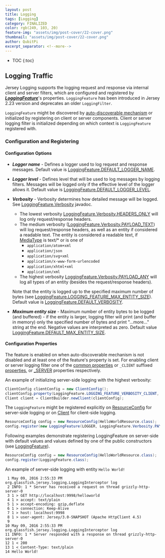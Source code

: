 ```yaml
---
layout: post
title: Logging
tags: [Logging]
category: FINALIZED
color: rgb(249, 103, 20)
feature-img: "assets/img/post-cover/22-cover.png"
thumbnail: "assets/img/post-cover/22-cover.png"
author: QubitPi
excerpt_separator: <!--more-->
---
```



<!--more-->

* TOC
{:toc}

## Logging Traffic

Jersey Logging supports the logging request and response via internal client and server filters, which are configured
and registered by
***[LoggingFeature](https://eclipse-ee4j.github.io/jersey.github.io/apidocs/snapshot/jersey/org/glassfish/jersey/logging/LoggingFeature.html)***'s
properties. `LoggingFeature` has been introduced in Jersey 2.23 version and deprecates an older `LoggingFilter`.

`LoggingFeature` might be discovered by
[auto-discoverable mechanism](https://qubitpi.github.io/jersey-guide/2020/07/26/4-application-deployment-and-runtime-environments.html#auto-discoverable-features)
or initialized by registering on client or server components. Client or server logging filter is initialized depending
on which context is `LoggingFeature` registered with. 

### Configuration and Registering

#### Configuration Options

* ***Logger name*** - Defines a logger used to log request and response messages. Default value is
  [LoggingFeature.DEFAULT_LOGGER_NAME](https://eclipse-ee4j.github.io/jersey.github.io/apidocs/snapshot/jersey/org/glassfish/jersey/logging/LoggingFeature.html#DEFAULT_LOGGER_NAME).
* ***Logger level*** - Defines level that will be used to log messages by logging filters. Messages will be logged only
  if the effective level of the logger allows it. Default value is
  [LoggingFeature.DEFAULT_LOGGER_LEVEL](https://eclipse-ee4j.github.io/jersey.github.io/apidocs/snapshot/jersey/org/glassfish/jersey/logging/LoggingFeature.html#DEFAULT_LOGGER_LEVEL).
* ***Verbosity*** - Verbosity determines how detailed message will be logged. See
  [LoggingFeature.Verbosity](https://eclipse-ee4j.github.io/jersey.github.io/apidocs/snapshot/jersey/org/glassfish/jersey/logging/LoggingFeature.Verbosity.html)
  javadoc.
  * The lowest verbosity
    [LoggingFeature.Verbosity.HEADERS_ONLY](https://eclipse-ee4j.github.io/jersey.github.io/apidocs/snapshot/jersey/org/glassfish/jersey/logging/LoggingFeature.Verbosity.html#HEADERS_ONLY)
    will log only request/response headers.
  * The medium verbosity
    ([LoggingFeature.Verbosity.PAYLOAD_TEXT](https://eclipse-ee4j.github.io/jersey.github.io/apidocs/snapshot/jersey/org/glassfish/jersey/logging/LoggingFeature.Verbosity.html#PAYLOAD_TEXT))
    will log request/response headers, as well as an entity if considered a readable text. The entity is considered a
    readable text, if
    [MediaType](https://eclipse-ee4j.github.io/jaxrs-api/apidocs/2.1.6/javax/ws/rs/core/MediaType.html) is text/* or is
    one of
    * `application/atom+xml`
    * `application/json`
    * `application/svg+xml`
    * `application/x-www-form-urlencoded`
    * `application/xhtml+xml`
    * `application/xml`
  * The highest verbosity
    [LoggingFeature.Verbosity.PAYLOAD_ANY](https://eclipse-ee4j.github.io/jersey.github.io/apidocs/snapshot/jersey/org/glassfish/jersey/logging/LoggingFeature.Verbosity.html#PAYLOAD_ANY)
    will log all types of an entity (besides the request/response headers). 
  
  Note that the entity is logged up to the specified maximum number of bytes (see
  [LoggingFeature.LOGGING_FEATURE_MAX_ENTITY_SIZE](https://eclipse-ee4j.github.io/jersey.github.io/apidocs/snapshot/jersey/org/glassfish/jersey/logging/LoggingFeature.html#LOGGING_FEATURE_MAX_ENTITY_SIZE)).
  Default value is
  [LoggingFeature.DEFAULT_VERBOSITY](https://eclipse-ee4j.github.io/jersey.github.io/apidocs/snapshot/jersey/org/glassfish/jersey/logging/LoggingFeature.html#DEFAULT_VERBOSITY).
* ***Maximum entity size*** - Maximum number of entity bytes to be logged (and buffered) - if the entity is larger,
  logging filter will print (and buffer in memory) only the specified number of bytes and print "...more..." string at
  the end. Negative values are interpreted as zero. Default value
  [LoggingFeature.DEFAULT_MAX_ENTITY_SIZE](https://eclipse-ee4j.github.io/jersey.github.io/apidocs/snapshot/jersey/org/glassfish/jersey/logging/LoggingFeature.html#DEFAULT_MAX_ENTITY_SIZE).

#### Configuration Properties

The feature is enabled on when auto-discoverable mechanism is not disabled and at least one of the feature's property is
set. For enabling client or server logging filter one of the
[common properties](https://eclipse-ee4j.github.io/jersey.github.io/apidocs/snapshot/jersey/org/glassfish/jersey/CommonProperties.html)
or `_CLIENT` suffixed
[properties](https://eclipse-ee4j.github.io/jersey.github.io/apidocs/snapshot/jersey/org/glassfish/jersey/client/ClientProperties.html),
or
[_SERVER](https://eclipse-ee4j.github.io/jersey.github.io/documentation/latest/appendix-properties.html#appendix-properties-server)
properties respectively.

An example of initializing server-side logging with the highest verbosity:

```java
ClientConfig clientConfig = new ClientConfig();
clientConfig.property(LoggingFeature.LOGGING_FEATURE_VERBOSITY_CLIENT, LoggingFeature.Verbosity.PAYLOAD_ANY);
Client client = ClientBuilder.newClient(clientConfig);
```

The `LoggingFeature` might be registered explicitly on
[ResourceConfig](https://eclipse-ee4j.github.io/jersey.github.io/apidocs/snapshot/jersey/org/glassfish/jersey/server/ResourceConfig.html)
for server-side logging or on
[Client](https://eclipse-ee4j.github.io/jaxrs-api/apidocs/2.1.6/javax/ws/rs/client/Client.html) for client-side logging.

```java
ResourceConfig config = new ResourceConfig(HelloWorldResource.class);
config.register(new LoggingFeature(LOGGER, LoggingFeature.Verbosity.PAYLOAD_ANY));
```

Following examples demonstrate registering LoggingFeature on server-side with default values and values defined by one
of the public constructors (see
[LoggingFeature](https://eclipse-ee4j.github.io/jersey.github.io/apidocs/snapshot/jersey/org/glassfish/jersey/logging/LoggingFeature.html)).

```java
ResourceConfig config = new ResourceConfig(HelloWorldResource.class);
config.register(LoggingFeature.class);
```

An example of server-side logging with entity `Hello World!`

```
 1 May 09, 2016 2:55:33 PM org.glassfish.jersey.logging.LoggingInterceptor log
 2 INFO: 1 * Server has received a request on thread grizzly-http-server-0
 3 1 > GET http://localhost:9998/helloworld
 4 1 > accept: text/plain
 5 1 > accept-encoding: gzip,deflate
 6 1 > connection: Keep-Alive
 7 1 > host: localhost:9998
 8 1 > user-agent: Jersey/3.0-SNAPSHOT (Apache HttpClient 4.5)
 9 
10 May 09, 2016 2:55:33 PM org.glassfish.jersey.logging.LoggingInterceptor log
11 INFO: 1 * Server responded with a response on thread grizzly-http-server-0
12 1 < 200
13 1 < Content-Type: text/plain
14 Hello World!
```

